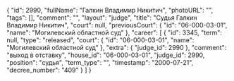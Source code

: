 {
    "id": 2990,
    "fullName": "Галкин Владимир Никитич",
    "photoURL": "",
    "tags": [],
    "comment": "",
    "layout": "judge",
    "title": "Судья Галкин Владимир Никитич",
    "court": null,
    "previousCourt": {
        "id": "06-000-03-01",
        "name": "Могилевский областной суд"
    },
    "career": [
        {
            "id": 3345,
            "term": null,
            "type": "released",
            "court": {
                "id": "06-000-03-01",
                "name": "Могилевский областной суд"
            },
            "extra": {
                "judge_id": 2990
            },
            "comment": "выход в отставку",
            "house_id": "06-000-03-01",
            "judge_id": 2990,
            "position": "судья",
            "term_type": "",
            "timestamp": "2000-07-21",
            "decree_number": "409"
        }
    ]
}